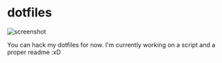 # dotfiles


![screenshot](./screenshot.gif)


You can hack my dotfiles for now. I'm currently working on a script and a proper readme :xD
